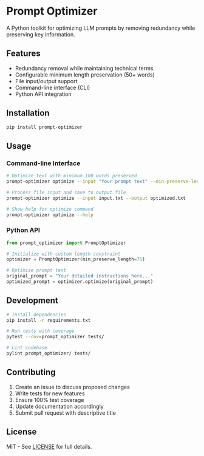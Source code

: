 # Prompt Optimizer

A Python toolkit for optimizing LLM prompts by removing redundancy while preserving key information.

## Features

- Redundancy removal while maintaining technical terms
- Configurable minimum length preservation (50+ words)
- File input/output support
- Command-line interface (CLI)
- Python API integration

## Installation

```bash
pip install prompt-optimizer
```

## Usage

### Command-line Interface

```bash
# Optimize text with minimum 100 words preserved
prompt-optimizer optimize --input "Your prompt text" --min-preserve-length 100

# Process file input and save to output file 
prompt-optimizer optimize --input input.txt --output optimized.txt

# Show help for optimize command
prompt-optimizer optimize --help
```

### Python API

```python
from prompt_optimizer import PromptOptimizer

# Initialize with custom length constraint
optimizer = PromptOptimizer(min_preserve_length=75)

# Optimize prompt text
original_prompt = "Your detailed instructions here..."
optimized_prompt = optimizer.optimize(original_prompt)
```

## Development

```bash
# Install dependencies
pip install -r requirements.txt

# Run tests with coverage
pytest --cov=prompt_optimizer tests/

# Lint codebase
pylint prompt_optimizer/ tests/
```

## Contributing

1. Create an issue to discuss proposed changes
2. Write tests for new features
3. Ensure 100% test coverage
4. Update documentation accordingly
5. Submit pull request with descriptive title

## License

MIT - See [LICENSE](LICENSE) for full details.
